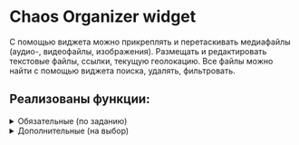 # Chaos Organizer widget
С помощью виджета можно прикреплять и перетаскивать медиафайлы (аудио-, видеофайлы, изображения). Размещать и редактировать текстовые файлы, ссылки, текущую геолокацию. Все файлы можно найти с помощью виджета поиска, удалять, фильтровать. 
## Реализованы функции:
<details>
<summary>Обязательные (по заданию)</summary>

1. Ссылки и текстовые сообщения сохраняются на сервере.
      - Ссылки и текстовые сообщения хранятся на сервере. Подробнее про серверную часть ТУТ ССЫЛКА 
2. Ссылки (http:// или https://) кликабельны и отображаются, как ссылки в "плитках" и в модальном окне.
3. Изображения, видео- и аудиофайлы сохраняются на сервере — через Drag & Drop и через иконку загрузки.
4. Медиа-файлы (изображения, видео-, аудиофайлы) скачиваются на компьютер пользователя.
5. Осуществлена ленивая подгрузка изображений. Все элементы контейнера с данными отображаются при скролл.
     - Подрузка реализована с помощью баузерного API - Intersection Observer. Если элемент находится в "зоне видимости" - он видим, если нет - скрыт.
</details>
<details>
<summary>Дополнительные (на выбор)</summary>

1. Виджет поиска.
   ![Виджет поиска](/github-img/search.png)
     - Виджет не чувствителен к регистру. Отображаются все валидные совпадения.
2. Отправка геолокации.
     - Функция реализована с помощью браузерного API. Если пользователь запрещает доступ - выводится соответствующая ошибка в интерфейсе
3. Воспроизведение видео/аудио.
     - Функция реализована с помощью API браузера
4. Просмотр вложений по категориям (all, audio, video, text, images).
     - По клику на соответствующую кнопку выводится количество и сами элементы соответствующего типа
5. Поддержка emoji.
     - Функция реализована с помощью [Open Emoji API](https://emoji-api.com/)
</details>


